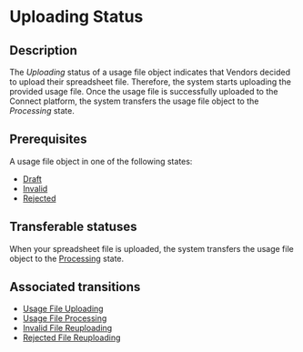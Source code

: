 # Uploading Status
## Description
The *Uploading* status of a usage file object indicates that Vendors decided to upload their spreadsheet file. Therefore, the system starts uploading the provided usage file. 
Once the usage file is successfully uploaded to the Connect platform, the system transfers the usage file object to the *Processing* state.
## Prerequisites 
A usage file object in one of the following states:

* [Draft](s-a-draft.html) 
* [Invalid](s-d-invalid)
* [Rejected](s-g-rejected)

## Transferable statuses
When your spreadsheet file is uploaded, the system transfers the usage file object to the [Processing](s-c-processing) state.
## Associated transitions
* [Usage File Uploading](t-2-draft-uploading)
* [Usage File Processing](t-3-upl-processing)
* [Invalid File Reuploading](t-5-inv-uploading)
* [Rejected File Reuploading](t-10-reject-uploading)
